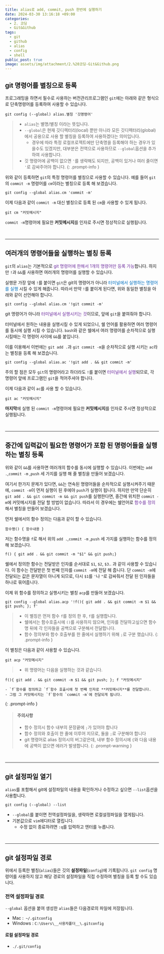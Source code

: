 ```yaml
---
title: alias로 add, commit, push 한번에 실행하기
date: 2024-03-30 13:16:18 +09:00
categories:
  - 2. 코딩
  - Git&Github
tags:
  - git
  - github
  - alias
  - config
  - shell
public_post: true
image: assets/img/attachment/2.%20코딩-Git&Github.png
---
```

## git 명령어를 별칭으로 등록
프로그래밍을 하면서 필수로 사용하는 버전관리프로그램인 `git`에는 아래와 같은 형식으로 단축명령어를 등록하여 사용할 수 있습니다.
```shell
git config (--global) alias.별칭 '깃명령어'
```
> - `alias`는 별명/별칭 이라는 뜻입니다.
>- `--global`은 현재 깃디렉터리(local) 뿐만 아니라 모든 깃디렉터리(global)에서 공용으로 사용 할 별칭을 등록하여 사용하겠다는 의미입니다.
>	- 경우에 따라 특정 로컬프로젝트에만 단축명을 등록해야 하는 경우가 있을수도 있겠지만, 대부분은 전역으로 사용하므로 `--global`옵션을 추가하여 사용합니다.
>- 깃 명령어에 공백이 없으면 `'`를 생략해도 되지만, 공백이 있거나 여러 줄이면 `'`로 감싸주어야 합니다.
{: .prompt-info }

위와 같이 등록하면 `git`의 특정 명령어를 별칭으로 사용할 수 있습니다.
예를 들어 `git`의 `commit -m` 명령어를 `cm`이라는 별칭으로 등록 해 보겠습니다.
```shell
git config --global alias.cm 'commit -m'
```
이제 다음과 같이 `commit -m` 대신 별칭으로 등록 된 `cm`을 사용할 수 있게 됩니다.
```shell
git cm "커밋메시지"
```
`commit -m`명령어에 필요한 **커밋메시지**를 인자로 주시면 정상적으로 실행됩니다.


<br>
<hr>

## 여러개의 명령어들을 실행하는 별칭 등록
`git`의 `alias`는 기본적으로 <font color="#7030a0">git 명령어에 한해서 1개의 명령어만 등록 가능</font>합니다.
하지만 `!`과 `&&`를 사용하면 여러개의 명령어를 실행할 수 있습니다.

실행문 가장 앞에 `!`를 붙이면 `git`은 git의 명령어가 아니라 <font color="#0070c0">터미널에서 실행하는 명령어를 실행</font> 시킬 수 있게 해줍니다. 따라서 만약 `!`를 붙이게 된다면, 위와 동일한 별칭을 아래와 같이 선언해야 합니다.
```shell
git config --global alias.cm '!git commit -m'
```
git 명령어가 아니라 <font color="#7030a0">터미널에서 실행시키는 것</font>이므로, 앞에 `git`을 붙여줘야 합니다.

터미널에서 원하는 내용을 실행시킬 수 있게 되었으니, 쉘 언어를 활용하면 여러 명령어를 동시에 실행 시킬 수 있습니다.
`bash`와 같은 쉘에서 여러 명령어를 순차적으로 실행시킬때는 각 명령어 사이에 `&&`를 붙입니다.

이를 이용해서 이번에는 `git add .`과 `git commit -m`을 순차적으로 실행 시키는 `ac`라는 별칭을 등록 해 보겠습니다.
```shell
git config --global alias.ac '!git add . && git commit -m'
```
주의 할 점은 모두 `git`의 명령어라고 하더라도 `!`를 붙이면 <font color="#7030a0">터미널에서 실행</font>되므로, 각 명령어 앞에 프로그램인 `git`을 적어주셔야 합니다.

이제 다음과 같이 `ac`를 사용 할 수 있습니다.
```shell
git ac "커밋메시지"
```
**마지막**에 실행 된 `commit -m`명령어에 필요한 **커밋메시지**를 인자로 주시면 정상적으로 실행됩니다.


<br>
<hr>

## 중간에 입력값이 필요한 명령어가 포함 된 명령어들을 실행하는 별칭 등록
위와 같이 `&&`를 사용하면 여러개의 함수를 동시에 실행할 수 있습니다. 
이번에는 `add .`,`commit -m`  ,`push` 세 가지를 실행 해 줄 별칭을 만들어 보겠습니다.

여기서 한가지 문제가 있다면, `&&`는 연속된 명령어들을 순차적으로 실행시켜주기 때문에, `commit -m`이 먼저 실행이 된 후에야 `push`가 실행이 됩니다. 하지만 만약 단순히 `git add . && git commit -m && git push`를 실행한다면, 중간에 위치한 `commit -m`에 커밋메시지를 전달 할 방법이 없습니다.
따라서 이 경우에는 쉘언어로 <font color="#7030a0">함수를 정의</font>해서 별칭을 만들어 보겠습니다.

먼저 쉘에서의 함수 정의는 다음과 같이 할 수 있습니다.
```shell
함수명() { 함수내용 }
```
저는 함수명을 `f`로 해서 위의 `add .`,`commit -m`  ,`push` 세 가지를 실행하는 함수를 정의 해 보겠습니다.
```shell
f() { git add . && git commit -m "$1" && git push;}
```
쉘에서 정의한 함수는 전달받은 인자를 순서대로 `$1`, `$2`, `$3`.. 과 같이 사용할 수 있습니다.
이 함수는 전달받은 첫 번째 인자를 `commit -m`에 전달 해 줍니다.
단 `commit -m`에 전달되는 값은 문자열이 아니게 되므로, 다시 `$1`를 `'`나 `"`로 감싸줘서 전달 된 인자들을 하나로 묶어줍니다.


이제 위 함수를 정의하고 실행시키는 별칭 `acp`를 만들어 보겠습니다.
```shell
git config --global alias.acp '!f(){ git add . && git commit -m $1 && git push; }; f'
```
> - 이 별칭은 먼저 함수 `f`를 정의 한 후, `f`를 실행합니다.
> - 쉘에서는 함수호출시에 `()`를 사용하지 않으며, 인자를 전달하고싶으면 함수명 뒤에 각 인자들을 공백으로 구분해서 전달합니다.
> - 함수 정의부와 함수 호출부를 한 줄에서 실행하기 위해 `;`로 구분 했습니다.
{: .prompt-info }

이 별칭은 다음과 같이 사용할 수 있습니다.
```shell
git acp "커밋메시지"
```
> - 위 명령어는 다음을 실행하는 것과 같습니다.
```shell
f(){ git add . && git commit -m $1 && git push; }; f "커밋메시지"
```
	- `f`함수를 정의하고 `f`함수 호출시에 첫 번째 인자로 **커밋메시지**를 전달합니다.
	- 그럼 그 커밋메시지는 `f`함수의 `commit -m`에 전달되게 됩니다.
{: .prompt-info }

> #### 주의사항
> - 함수 정의시 함수 내부의 문장끝에 `;`가 있어야 합니다
> - 함수 정의와 호출이 한 줄에 이루어 지므로, 둘을 `;`로 구분해야 합니다
> - git 명령어로 alias 정의시의 버그같은데, 내부 함수 정의시에 `{`와 다음 내용에 공백이 없으면 에러가 발생합니다.
{: .prompt-warning }

<br>
<hr>

## git 설정파일 열기

`alias`를 포함해서 git에 설정파일의 내용을 확인하거나 수정하고 싶으면 `--list`옵션을 사용합니다.
```shell
git config (--global) --list
```
- `--global`를 붙이면 전역설정파일을, 생략하면 로컬설정파일을 열게됩니다.
- 기본값으로 `vim`에디터로 열립니다.
	- 수정 없이 종료하려면 `:q`를 입력하고 엔터를 누릅니다.
<br>
<hr>

## git 설정파일 경로
위에서 등록한 별칭(`alias`)들은 깃의 **설정파일**(`config`)에 기록됩니다.
`git config` 명령어를 사용하지 않고 해당 경로의 설정파일을 직접 수정하여 별칭을 등록 할 수도 있습니다.

### 전역 설정파일 경로
`--global` 옵션을 붙여 생성한 `alias`들은 다음경로의 파일에 저장됩니다.
- Mac :` ~/.gitconfig`
- Windows : `C:\Users\__사용자폴더__\.gitconfig`

#### 로컬 설정파일 경로
- `./.git/config`